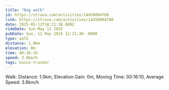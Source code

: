 ```yaml
---
title: "Dog walk"
id: https://strava.com/activities/14450004788
link: https://strava.com/activities/14450004788
date: 2025-05-11T18:21:30.000Z
rideDate: Sun May 11 2025
pubDate: Sun, 11 May 2025 12:21:30 -0600
type: walk
distance: 1.0km
elevation: 0m
time: 00:16:10
speed: 3.8km/h
tags: kuzco-tracker
---
```

Walk: Distance: 1.0km, Elevation Gain: 0m, Moving Time: 00:16:10, Average Speed: 3.8km/h
